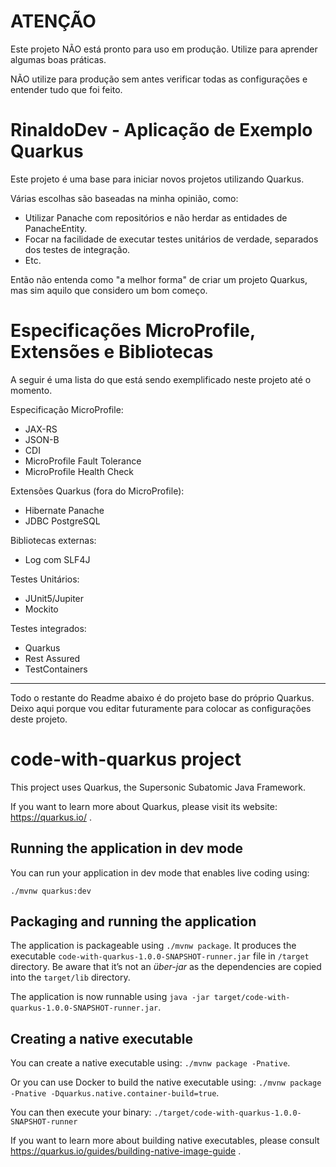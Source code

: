 # ATENÇÃO

Este projeto NÃO está pronto para uso em produção. Utilize para aprender algumas boas práticas. 

NÃO utilize para produção sem antes verificar todas as configurações e entender tudo que foi feito.

# RinaldoDev - Aplicação de Exemplo Quarkus

Este projeto é uma base para iniciar novos projetos utilizando Quarkus.

Várias escolhas são baseadas na minha opinião, como:

- Utilizar Panache com repositórios e não herdar as entidades de PanacheEntity. 
- Focar na facilidade de executar testes unitários de verdade, separados dos testes de integração.
- Etc.

Então não entenda como "a melhor forma" de criar um projeto Quarkus, mas sim aquilo que considero um bom começo.

# Especificações MicroProfile, Extensões e Bibliotecas

A seguir é uma lista do que está sendo exemplificado neste projeto até o momento.

Especificação MicroProfile:
- JAX-RS
- JSON-B
- CDI
- MicroProfile Fault Tolerance
- MicroProfile Health Check

Extensões Quarkus (fora do MicroProfile):
- Hibernate Panache
- JDBC PostgreSQL

Bibliotecas externas:
- Log com SLF4J

Testes Unitários:
- JUnit5/Jupiter
- Mockito

Testes integrados:
- Quarkus 
- Rest Assured
- TestContainers



------------------------------------




Todo o restante do Readme abaixo é do projeto base do próprio Quarkus. Deixo aqui porque vou editar futuramente para colocar as configurações deste projeto.

# code-with-quarkus project

This project uses Quarkus, the Supersonic Subatomic Java Framework.

If you want to learn more about Quarkus, please visit its website: https://quarkus.io/ .

## Running the application in dev mode

You can run your application in dev mode that enables live coding using:
```
./mvnw quarkus:dev
```

## Packaging and running the application

The application is packageable using `./mvnw package`.
It produces the executable `code-with-quarkus-1.0.0-SNAPSHOT-runner.jar` file in `/target` directory.
Be aware that it’s not an _über-jar_ as the dependencies are copied into the `target/lib` directory.

The application is now runnable using `java -jar target/code-with-quarkus-1.0.0-SNAPSHOT-runner.jar`.

## Creating a native executable

You can create a native executable using: `./mvnw package -Pnative`.

Or you can use Docker to build the native executable using: `./mvnw package -Pnative -Dquarkus.native.container-build=true`.

You can then execute your binary: `./target/code-with-quarkus-1.0.0-SNAPSHOT-runner`

If you want to learn more about building native executables, please consult https://quarkus.io/guides/building-native-image-guide .
